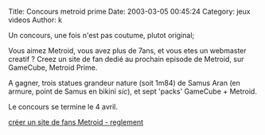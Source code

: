Title: Concours metroid prime
Date: 2003-03-05 00:45:24
Category: jeux videos
Author: k

Un concours, une fois n'est pas coutume, plutot original;

Vous aimez Metroid, vous avez plus de 7ans, et vous etes un webmaster creatif ? Creez un site de fan dedié au prochain episode de Metroid, sur GameCube, Metroid Prime.

A gagner, trois statues grandeur nature (soit 1m84) de Samus Aran (en armure, point de Samus en bikini *sic*), et sept 'packs' GameCube + Metroid.

Le concours se termine le 4 avril.

[créer un site de fans Metroid - reglement](http://www.nintendo-europe.com/microsite/mpcomp/FR/)